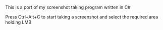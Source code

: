 This is a port of my screenshot taking program written in C#

Press Ctrl+Alt+C to start taking a screenshot and select the required area holding LMB


